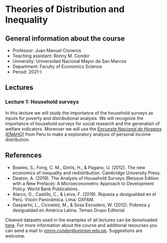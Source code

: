 # Theories of Distribution and Inequality

## General information about the course
* Professor: Juan Manuel Cisneros
* Teaching assistant: Ronny M. Condor
* University: Universidad Nacional Mayor de San Marcos
* Department: Faculty of Economics Science
* Period: 2021-I

## Lectures
### Lecture 1: Household surveys
In this lecture we will study the importance of the household surveys as inputs for poverty and distributional analysis. We will recognize the importance of household surveys for social research and the generation of welfare indicators. Moreover we will use the [*Encuesta Nacional de Hogares (ENAHO)*](http://iinei.inei.gob.pe/microdatos/) from Peru to make a exploratory analysis of personal income distribution.

## References
* Bowles, S., Fong, C. M., Gintis, H., & Pagano, U. (2012). The new economics of inequality and redistribution. Cambridge University Press.
* Deaton, A. (2019). The Analysis of Household Surveys (Reissue Edition with a New Preface): A Microeconometric Approach to Development Policy. World Bank Publications.
* Alarco, G., Castillo, C., & Leiva, F. (2019). Riqueza y desigualdad en el Perú. Visión Panorámica. Lima: OXFAM.
* Gasparini, L., Cicowiez, M., & Sosa Escudero, W. (2012). Pobreza y desigualdad en América Latina. Temas Grupo Editorial.


Cleaned datasets used in the examples of all lectures can be donwloaded [here](https://drive.google.com/drive/folders/110P45DVyzh0__NhvIL62QStwq4XnIYLz?usp=sharing). For more information about the course and additional resourses you can send a mail to ronny.condor@unmsm.edu.pe. Suggestions are welcome.
<br />
